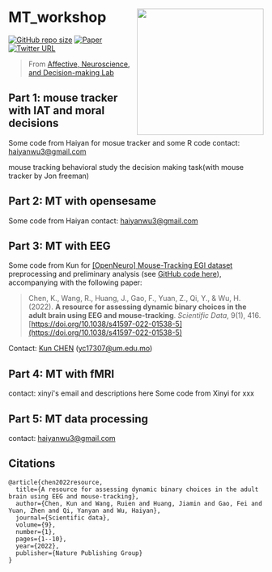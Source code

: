 # MT_workshop <img src="https://user-images.githubusercontent.com/19154386/206661950-9cc44bac-c954-4204-9a51-294e5f5ca0a3.png" align="right" width="250px">

[![GitHub repo size](https://img.shields.io/github/repo-size/andlab-um/MT_workshop?color=brightgreen&logo=github)](https://github.com/andlab-um/MT_workshop)
[![Paper](https://img.shields.io/badge/Paper-10.1038%2Fs41597--022--01538--5-blue)](https://doi.org/10.1038/s41597-022-01538-5)
[![Twitter URL](https://img.shields.io/twitter/url?label=%40ANDlab3&style=social&url=https%3A%2F%2Ftwitter.com%2FANDlab3)
](https://twitter.com/ANDlab3)

> From [Affective, Neuroscience, and Decision-making Lab](https://andlab-um.com)

## Part 1: mouse tracker with IAT and moral decisions
Some code from Haiyan for mosue tracker and some R code 
contact: haiyanwu3@gmail.com

mouse tracking behavioral study
the decision making task(with mouse tracker by Jon freeman)

## Part 2: MT with opensesame
Some code from Haiyan 
contact: haiyanwu3@gmail.com

## Part 3: MT with EEG

Some code from Kun for [[OpenNeuro] Mouse-Tracking EGI dataset](https://openneuro.org/datasets/ds003766) preprocessing and preliminary analysis (see [GitHub code here](https://github.com/andlab-um/MT-EEG-dataset)), accompanying with the following paper:

> Chen, K., Wang, R., Huang, J., Gao, F., Yuan, Z., Qi, Y., & Wu, H. (2022). **A resource for assessing dynamic binary choices in the adult brain using EEG and mouse-tracking**. *Scientific Data*, 9(1), 416. [https://doi.org/10.1038/s41597-022-01538-5](https://doi.org/10.1038/s41597-022-01538-5)

Contact: [Kun CHEN](https://github.com/const7) (yc17307@um.edu.mo)

## Part 4: MT with fMRI
contact: xinyi's email and descriptions here
Some code from Xinyi for xxx 


## Part 5: MT data processing
contact: haiyanwu3@gmail.com

## Citations

```
@article{chen2022resource,
  title={A resource for assessing dynamic binary choices in the adult brain using EEG and mouse-tracking},
  author={Chen, Kun and Wang, Ruien and Huang, Jiamin and Gao, Fei and Yuan, Zhen and Qi, Yanyan and Wu, Haiyan},
  journal={Scientific data},
  volume={9},
  number={1},
  pages={1--10},
  year={2022},
  publisher={Nature Publishing Group}
}
```
